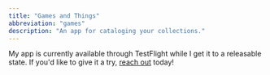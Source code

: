 ```yaml
---
title: "Games and Things"
abbreviation: "games"
description: "An app for cataloging your collections."
---
```


<div class="d-flex justify-content-center">
  <div class="alert alert-light" role="alert">
    My app is currently available through TestFlight while I get it to a releasable state. If you'd like to give it a try, <a href="mailto:design@adamjolicoeur.me" alt="Email design@adamjolicoeur.me for access" target="top">reach out</a> today!
    <i class="fa-brands fa-app-store-ios"></i>
  </div>
</div>
